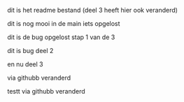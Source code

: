 dit is het readme bestand (deel 3 heeft hier ook veranderd)

dit is nog mooi in de main iets opgelost


dit is de bug opgelost stap 1 van de 3

dit is bug deel 2

en nu deel 3


via githubb veranderd

testt
via githubb veranderd
